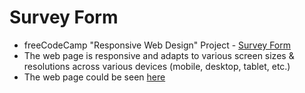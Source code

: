 # Survey Form
* freeCodeCamp "Responsive Web Design" Project - [Survey Form](https://www.freecodecamp.org/learn/responsive-web-design/responsive-web-design-projects/build-a-survey-form/)
* The web page is responsive and adapts to various screen sizes & resolutions across various devices (mobile, desktop, tablet, etc.)
* The web page could be seen [here](https://codepen.io/yuchit/full/abNLawa)